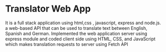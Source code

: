 # Translator Web App
 It is a full stack application using html,css , javascript, express and node.js. a web-based API that can be used to translate text between English, Spanish and German. Implemented the web application server using express module and coded client side using HTML, CSS, and JavaScript which makes translation requests to server using  Fetch API

